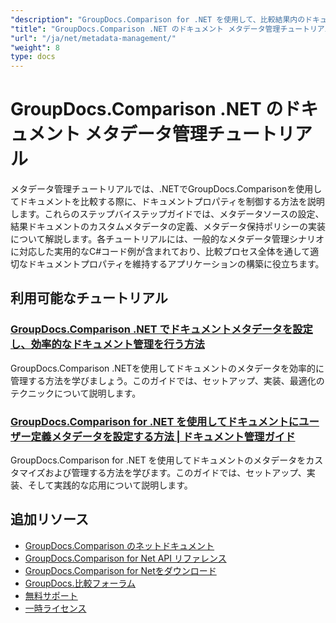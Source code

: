 ```yaml
---
"description": "GroupDocs.Comparison for .NET を使用して、比較結果内のドキュメント メタデータ、プロパティ、およびメタデータ構成を操作する方法を学習します。"
"title": "GroupDocs.Comparison .NET のドキュメント メタデータ管理チュートリアル"
"url": "/ja/net/metadata-management/"
"weight": 8
type: docs
---
```

# GroupDocs.Comparison .NET のドキュメント メタデータ管理チュートリアル

メタデータ管理チュートリアルでは、.NETでGroupDocs.Comparisonを使用してドキュメントを比較する際に、ドキュメントプロパティを制御する方法を説明します。これらのステップバイステップガイドでは、メタデータソースの設定、結果ドキュメントのカスタムメタデータの定義、メタデータ保持ポリシーの実装について解説します。各チュートリアルには、一般的なメタデータ管理シナリオに対応した実用的なC#コード例が含まれており、比較プロセス全体を通して適切なドキュメントプロパティを維持するアプリケーションの構築に役立ちます。

## 利用可能なチュートリアル

### [GroupDocs.Comparison .NET でドキュメントメタデータを設定し、効率的なドキュメント管理を行う方法](./guide-groupdocs-comparison-net-metadata-setting/)
GroupDocs.Comparison .NETを使用してドキュメントのメタデータを効率的に管理する方法を学びましょう。このガイドでは、セットアップ、実装、最適化のテクニックについて説明します。

### [GroupDocs.Comparison for .NET を使用してドキュメントにユーザー定義メタデータを設定する方法 | ドキュメント管理ガイド](./set-user-defined-metadata-groupdocs-comparison-net/)
GroupDocs.Comparison for .NET を使用してドキュメントのメタデータをカスタマイズおよび管理する方法を学びます。このガイドでは、セットアップ、実装、そして実践的な応用について説明します。

## 追加リソース

- [GroupDocs.Comparison のネットドキュメント](https://docs.groupdocs.com/comparison/net/)
- [GroupDocs.Comparison for Net API リファレンス](https://reference.groupdocs.com/comparison/net/)
- [GroupDocs.Comparison for Netをダウンロード](https://releases.groupdocs.com/comparison/net/)
- [GroupDocs.比較フォーラム](https://forum.groupdocs.com/c/comparison)
- [無料サポート](https://forum.groupdocs.com/)
- [一時ライセンス](https://purchase.groupdocs.com/temporary-license/)